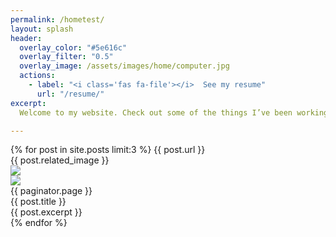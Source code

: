 ```yaml
---
permalink: /hometest/
layout: splash
header:
  overlay_color: "#5e616c"
  overlay_filter: "0.5"
  overlay_image: /assets/images/home/computer.jpg
  actions:
    - label: "<i class='fas fa-file'></i>  See my resume"
      url: "/resume/"
excerpt: 
  Welcome to my website. Check out some of the things I’ve been working on recently, and feel free to contact me if you have any questions.<br>

---
```


<div>
  {% for post in site.posts limit:3 %}
    {{ post.url }} <br>
    {{ post.related_image }} <br>
    <img src = "{{ post.related_image }}"> <br>
    <img src = {{ post.related_image }}> <br>
    {{ paginator.page }} <br>
    {{ post.title }} <br>
    {{ post.excerpt }} <br>
  {% endfor %}
</div>